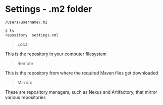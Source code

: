 # Settings - .m2 folder

`/Users/username/.m2`

```
$ ls
repository	settings.xml
```

> Local

This is the repository in your computer filesystem

> Remote

This is the repository from where the required Maven files get downloaded

> Mirrors

These are repository managers, such as Nexus and Artifactory, that mirror various repositories

